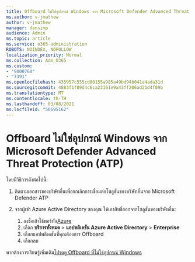 ```yaml
---
title: Offboard ไม่ใช่อุปกรณ์ Windows จาก Microsoft Defender Advanced Threat Protection (ATP)
ms.author: v-jmathew
author: v-jmathew
manager: dansimp
audience: Admin
ms.topic: article
ms.service: o365-administration
ROBOTS: NOINDEX, NOFOLLOW
localization_priority: Normal
ms.collection: Adm_O365
ms.custom:
- "9000760"
- "7391"
ms.openlocfilehash: 435957c555cd80155a985a49bd94b041a4ada31d
ms.sourcegitcommit: 4883f1f89d4c6ca23161e9a43ff206ad21d4f09b
ms.translationtype: MT
ms.contentlocale: th-TH
ms.lasthandoff: 03/08/2021
ms.locfileid: "50695162"
---
```

# <a name="offboard-non-windows-devices-from-microsoft-defender-advanced-threat-protection-atp"></a>Offboard ไม่ใช่อุปกรณ์ Windows จาก Microsoft Defender Advanced Threat Protection (ATP)

โดยมีวิธีการดังต่อไปนี้:

1. ติดตามเอกสารของบริษัทอื่นเพื่อยกเลิกการเชื่อมต่อโซลูชันของบริษัทอื่นจาก Microsoft Defender ATP
2. จากผู้เช่า Azure Active Directory ของคุณ ให้เอาสิทธิ์ออกจากโซลูชันของบริษัทอื่น:

    1. ลงชื่อเข้าใช้พอร์ทัล[Azure](https://go.microsoft.com/fwlink/?linkid=2125612)
    1. เลือก **บริการทั้งหมด**  >  **แอปพลิเคชัน Azure Active Directory**  >  **Enterprise**
    1. เลือกแอปพลิเคชันที่คุณต้องการ Offboard
    1. เลือกลบ

หากต้องการเรียนรู้เพิ่มเติม[โปรดดู Offboard ที่ไม่ใช่อุปกรณ์ Windows](https://go.microsoft.com/fwlink/?linkid=2143630)
